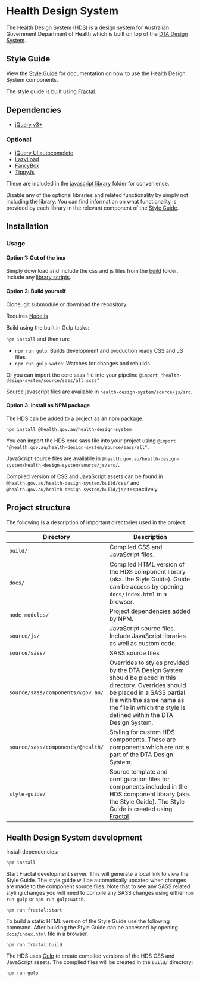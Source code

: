 # Health Design System

The Health Design System (HDS) is a design system for Australian Government Department of Health which is built on top of the [DTA Design System](https://designsystem.gov.au/).

## Style Guide
View the [Style Guide](https://healthgovau.github.io/health-design-system/) for documentation on how to use the Health Design System components.

The style guide is built using [Fractal](https://github.com/frctl/fractal).

## Dependencies
* [jQuery v3+](https://jquery.com/)

### Optional
* [jQuery UI autocomplete](https://jqueryui.com/download/#!version=1.12.1&components=110000010001000000100000100000000000000000000000)
* [LazyLoad](https://github.com/verlok/lazyload)
* [FancyBox](http://fancyapps.com/fancybox/3/)
* [TippyJs](https://github.com/atomiks/tippyjs)

These are included in the [javascript library](js/libraries) folder for convenience.

Disable any of the optional libraries and related functionality by simply not including the library.
You can find information on what functionality is provided by each library in the relevant component of the [Style Guide](https://healthgovau.github.io/health-design-system/).

## Installation

### Usage

#### Option 1: Out of the box
Simply download and include the css and js files from the [build](build) folder.
Include any [library scripts](build/js/libraries).

#### Option 2: Build yourself
Clone, git submodule or download the repository.

Requires [Node.js](https://nodejs.org/)

Build using the built in Gulp tasks:

`npm install` and then run:
  * `npm run gulp`: Builds development and production ready CSS and JS files.
  * `npm run gulp watch`: Watches for changes and rebuilds.

Or you can import the core sass file into your pipeline `@import "health-design-system/source/sass/all.scss"`

Source javascript files are available in `health-design-system/source/js/src`.

#### Option 3: install as NPM package

The HDS can be added to a project as an npm package.

```
npm install @health.gov.au/health-design-system
```

You can import the HDS core sass file into your project using `@import "@health.gov.au/health-design-system/source/sass/all"`.

JavaScript source files are available in `@health.gov.au/health-design-system/health-design-system/source/js/src/`.

Compiled version of CSS and JavaScript assets can be found in `@health.gov.au/health-design-system/build/css/` and `@health.gov.au/health-design-system/build/js/` respectively.

## Project structure

The following is a description of important directories used in the project.

| Directory | Description |
| --- | --- |
| `build/` | Compiled CSS and JavaScript files. |
| `docs/` | Compiled HTML version of the HDS component library (aka. the Style Guide). Guide can be access by opening `docs/index.html` in a browser.  |
| `node_modules/` | Project dependencies added by NPM. |
| `source/js/` | JavaScript source files. Include JavaScript libraries as well as custom code. |
| `source/sass/` | SASS source files |
| `source/sass/components/@gov.au/` | Overrides to styles provided by the DTA Design System should be placed in this directory. Overrides should be placed in a SASS partial file with the same name as the file in which the style is defined within the DTA Design System. |
| `source/sass/components/@health/` | Styling for custom HDS components. These are components which are not a part of the DTA Design System. |
| `style-guide/` | Source template and configuration files for components included in the HDS component library (aka. the Style Guide). The Style Guide is created using [Fractal](https://fractal.build/).  |

## Health Design System development

Install dependencies:

```
npm install
```

Start Fractal development server. This will generate a local link to view the Style Guide. The style guide will be automatically updated when changes are made to the component source files. Note that to see any SASS related styling changes you will need to compile any SASS changes using either `npm run gulp` or `npm run gulp:watch`.

```
npm run fractal:start
```

To build a static HTML version of the Style Guide use the following command. After building the Style Guide can be accessed by opening `docs/index.html` file in a browser.

```
npm run fractal:build
```

The HDS uses [Gulp](https://gulpjs.com) to create compiled versions of the HDS CSS and JavaScript assets. The compiled files will be created in the `build/` directory:

```
npm run gulp
```
